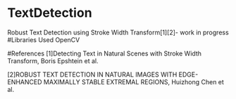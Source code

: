 # TextDetection
Robust Text Detection using Stroke Width Transform[1][2]- work in progress
#Libraries Used
OpenCV

#References
[1]Detecting Text in Natural Scenes with Stroke Width Transform, Boris Epshtein et al.

[2]ROBUST TEXT DETECTION IN NATURAL IMAGES WITH EDGE-ENHANCED MAXIMALLY STABLE EXTREMAL REGIONS, Huizhong Chen et al.
